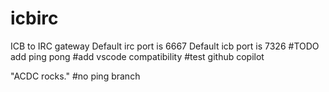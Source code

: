 # icbirc
ICB to IRC gateway
Default irc port is 6667
Default icb port is 7326
#TODO add ping pong
#add vscode compatibility
#test github copilot

"ACDC rocks."
#no ping branch
